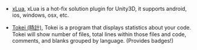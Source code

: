 - [xLua](https://github.com/Tencent/xLua), xLua is a hot-fix solution plugin for Unity3D, it supports android, ios, windows, osx, etc.

- [Tokei (時計)](https://github.com/Aaronepower/tokei), Tokei is a program that displays statistics about your code. Tokei will show number of files, total lines within those files and code, comments, and blanks grouped by language.
(Provides badges!)

